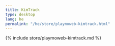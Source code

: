 ```yaml
---
title: KimTrack
type: desktop
lang: he
permalink: "/he/store/playmoweb-kimtrack.html"
---
```


{% include store/playmoweb-kimtrack.md %}
